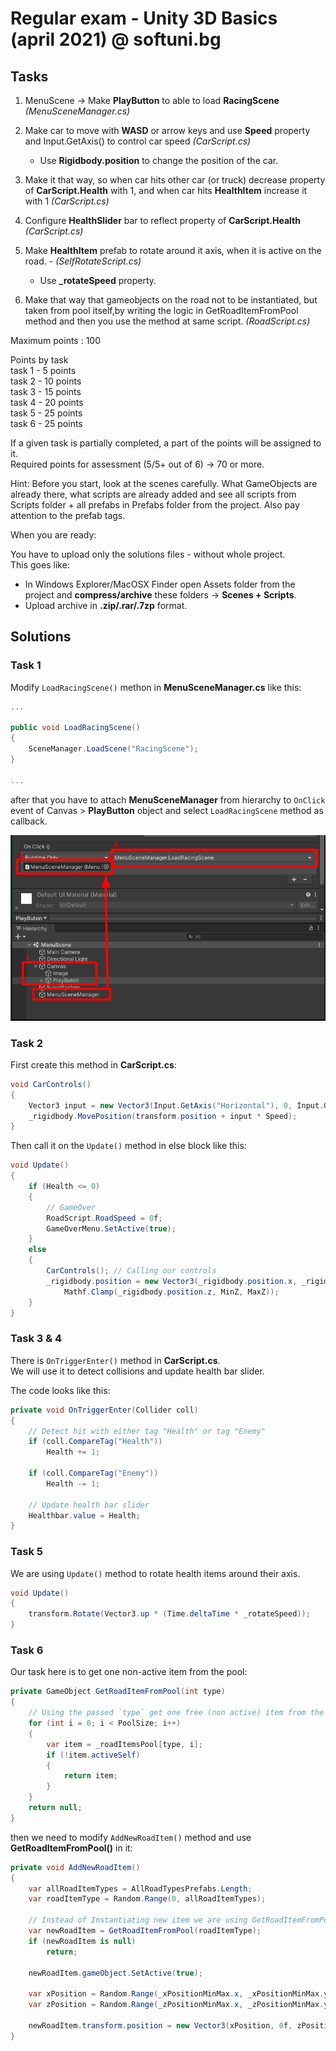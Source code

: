 # Regular exam - Unity 3D Basics (april 2021) @ softuni.bg

## Tasks

1. MenuScene -> Make **PlayButton** to able to load **RacingScene** *(MenuSceneManager.cs)*  

2. Make car to move with **WASD** or arrow keys and use **Speed** property and Input.GetAxis() to control car speed *(CarScript.cs)*  
    - Use **Rigidbody.position** to change the position of the car.

3. Make it that way, so when car hits other car (or truck) decrease property of **CarScript.Health** with 1, and when car hits **HealthItem** increase it with 1 *(CarScript.cs)*

4. Configure **HealthSlider** bar to reflect property of **CarScript.Health**  *(CarScript.cs)*

5. Make **HealthItem** prefab to rotate around it axis, when it is active on the road. - *(SelfRotateScript.cs)*
    - Use **_rotateSpeed** property.

6. Make that way that gameobjects on the road not to be instantiated, but taken from pool itself,by writing the logic in GetRoadItemFromPool method and then you use the method at same script.  *(RoadScript.cs)*

Maximum points : 100

Points by task  
task 1 - 5 points  
task 2 - 10 points  
task 3 - 15 points  
task 4 - 20 points  
task 5 - 25 points  
task 6 - 25 points  

If a given task is partially completed, a part of the points will be assigned to it.  
Required points for assessment (5/5+ out of 6) -> 70 or more.  

Hint: Before you start, look at the scenes carefully. What GameObjects are already there, what scripts are already added and see all scripts from Scripts folder + all prefabs in Prefabs folder from the project. Also pay attention to the prefab tags.

When you are ready:

You have to upload only the solutions files - without whole project.  
This goes like:

- In Windows Explorer/MacOSX Finder open Assets folder from the project and **compress/archive** these folders ->  **Scenes + Scripts**.
- Upload archive in **.zip/.rar/.7zp** format.

## Solutions

### Task 1

Modify ``LoadRacingScene()`` methon in **MenuSceneManager.cs** like this:

``` csharp
...

public void LoadRacingScene()
{
    SceneManager.LoadScene("RacingScene");
}

...
```

after that you have to attach **MenuSceneManager** from hierarchy to ``OnClick`` event of Canvas > **PlayButton** object and select ``LoadRacingScene`` method as callback.

![task1](https://raw.githubusercontent.com/tmollov/softuni-unity-basic-exam-solutions/main/Regular%20Exam/readme_resources/task1-1.png)

### Task 2

First create this method in **CarScript.cs**:

``` csharp
void CarControls()
{
    Vector3 input = new Vector3(Input.GetAxis("Horizontal"), 0, Input.GetAxis("Vertical"));
    _rigidbody.MovePosition(transform.position + input * Speed);
}
```

Then call it on the ``Update()`` method in else block like this:

```csharp
void Update()
{
    if (Health <= 0)
    {
        // GameOver
        RoadScript.RoadSpeed = 0f;
        GameOverMenu.SetActive(true);
    }
    else
    {
        CarControls(); // Calling our controls
        _rigidbody.position = new Vector3(_rigidbody.position.x, _rigidbody.position.y,
            Mathf.Clamp(_rigidbody.position.z, MinZ, MaxZ));
    }
}
```

### Task 3 & 4

There is ``OnTriggerEnter()`` method in **CarScript.cs**.  
We will use it to detect collisions and update health bar slider.

The code looks like this:

```csharp
private void OnTriggerEnter(Collider coll)
{
    // Detect hit with either tag "Health" or tag "Enemy"
    if (coll.CompareTag("Health"))
        Health += 1;

    if (coll.CompareTag("Enemy"))
        Health -= 1;

    // Update health bar slider
    Healthbar.value = Health;
}
```

### Task 5

We are using ``Update()`` method to rotate health items around their axis.

```csharp
void Update()
{
    transform.Rotate(Vector3.up * (Time.deltaTime * _rotateSpeed));
}
```

### Task 6

Our task here is to get one non-active item from the pool:

```csharp
private GameObject GetRoadItemFromPool(int type)
{
    // Using the passed `type` get one free (non active) item from the pool and return it
    for (int i = 0; i < PoolSize; i++)
    {
        var item = _roadItemsPool[type, i];
        if (!item.activeSelf)
        {
            return item;
        }
    }
    return null;
}
```

then we need to modify ``AddNewRoadItem()`` method and use **GetRoadItemFromPool()** in it:

```csharp
private void AddNewRoadItem()
{
    var allRoadItemTypes = AllRoadTypesPrefabs.Length;
    var roadItemType = Random.Range(0, allRoadItemTypes);

    // Instead of Instantiating new item we are using GetRoadItemFromPool() method to get one
    var newRoadItem = GetRoadItemFromPool(roadItemType);
    if (newRoadItem is null)
        return;

    newRoadItem.gameObject.SetActive(true);

    var xPosition = Random.Range(_xPositionMinMax.x, _xPositionMinMax.y);
    var zPosition = Random.Range(_zPositionMinMax.x, _zPositionMinMax.y);

    newRoadItem.transform.position = new Vector3(xPosition, 0f, zPosition);
}
```
